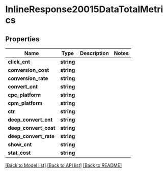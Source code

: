 # InlineResponse20015DataTotalMetrics

## Properties
Name | Type | Description | Notes
------------ | ------------- | ------------- | -------------
**click_cnt** | **string** |  | 
**conversion_cost** | **string** |  | 
**conversion_rate** | **string** |  | 
**convert_cnt** | **string** |  | 
**cpc_platform** | **string** |  | 
**cpm_platform** | **string** |  | 
**ctr** | **string** |  | 
**deep_convert_cnt** | **string** |  | 
**deep_convert_cost** | **string** |  | 
**deep_convert_rate** | **string** |  | 
**show_cnt** | **string** |  | 
**stat_cost** | **string** |  | 

[[Back to Model list]](../README.md#documentation-for-models) [[Back to API list]](../README.md#documentation-for-api-endpoints) [[Back to README]](../README.md)


